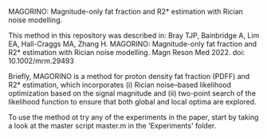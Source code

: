 MAGORINO: Magnitude-only fat fraction and R2* estimation with Rician noise modelling.

This method in this repository was described in: 
Bray TJP, Bainbridge A, Lim EA, Hall-Craggs MA, Zhang H. MAGORINO: Magnitude-only fat fraction and R2* estimation with Rician noise modelling. Magn Reson Med 2022. doi: 10.1002/mrm.29493

Briefly, MAGORINO is a method for proton density fat fraction (PDFF) and R2* estimation, which incorporates (i) Rician noise–based likelihood optimization based on the signal magnitude and (ii) two-point search of the likelihood function to ensure that both global and local optima are explored.

To use the method ot try any of the experiments in the paper, start by taking a look at the master script master.m in the 'Experiments' folder. 

